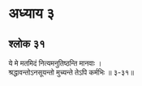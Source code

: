 # अध्याय ३

## श्लोक ३१

ये मे मतमिदं नित्यमनुतिष्ठन्ति मानवाः ।<br>श्रद्धावन्तोऽनसूयन्तो मुच्यन्ते तेऽपि कर्मभिः ॥ ३-३१॥<br><br>

